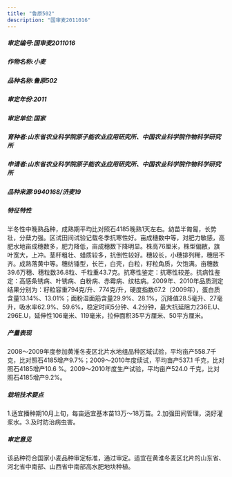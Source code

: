 ```yaml
---
title: "鲁原502"
description: "国审麦2011016"
---
```

##### 审定编号:国审麦2011016

##### 作物名称:小麦

##### 品种名称:鲁原502

##### 审定年份:2011

##### 审定单位:国家

##### 育种者:山东省农业科学院原子能农业应用研究所、中国农业科学院作物科学研究所

##### 申请者:山东省农业科学院原子能农业应用研究所、中国农业科学院作物科学研究所

##### 品种来源:9940168/济麦19

##### 特征特性
半冬性中晚熟品种，成熟期平均比对照石4185晚熟1天左右。幼苗半匍匐，长势壮，分蘖力强。区试田间试验记载冬季抗寒性好。亩成穗数中等，对肥力敏感，高肥水地亩成穗数多，肥力降低，亩成穗数下降明显。株高76厘米，株型偏散，旗叶宽大，上冲。茎秆粗壮、蜡质较多，抗倒性较好。穗较长，小穗排列稀，穗层不齐。成熟落黄中等。穗纺锤型，长芒，白壳，白粒，籽粒角质，欠饱满。亩穗数39.6万穗、穗粒数36.8粒、千粒重43.7克。抗寒性鉴定：抗寒性较差。抗病性鉴定：高感条锈病、叶锈病、白粉病、赤霉病、纹枯病。2009年、2010年品质测定结果分别为：籽粒容重794克/升、774克/升，硬度指数67.2（2009年），蛋白质含量13.14%、13.01%；面粉湿面筋含量29.9%、28.1%，沉降值28.5毫升、27毫升，吸水率62.9%、59.6%，稳定时间5分钟、4.2分钟，最大抗延阻力236E.U、296E.U，延伸性106毫米、119毫米，拉伸面积35平方厘米、50平方厘米。

##### 产量表现
2008～2009年度参加黄淮冬麦区北片水地组品种区域试验，平均亩产558.7千克，比对照石4185增产9.7%；2009～2010年度续试，平均亩产537.1 千克，比对照石4185增产10.6 %。2009～2010年度生产试验，平均亩产524.0 千克，比对照石4185增产9.2%。

##### 栽培技术要点
1.适宜播种期10月上旬，每亩适宜基本苗13万～18万苗。2.加强田间管理，浇好灌浆水。3.及时防治病虫害。

##### 审定意见
该品种符合国家小麦品种审定标准，通过审定。适宜在黄淮冬麦区北片的山东省、河北省中南部、山西省中南部高水肥地块种植。
